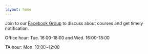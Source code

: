 ```yaml
---
layout: home
---
```

Join to our [Facebook Group](https://www.facebook.com/groups/403400284482771) to discuss about courses and get timely notification.

Office hour:  Tue. 16:00-18:00 and Wed. 16:00-18:00

TA hour: Mon. 10:00~12:00
